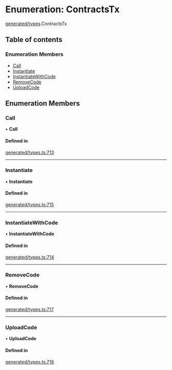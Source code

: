 # Enumeration: ContractsTx

[generated/types](../wiki/generated.types).ContractsTx

## Table of contents

### Enumeration Members

- [Call](../wiki/generated.types.ContractsTx#call)
- [Instantiate](../wiki/generated.types.ContractsTx#instantiate)
- [InstantiateWithCode](../wiki/generated.types.ContractsTx#instantiatewithcode)
- [RemoveCode](../wiki/generated.types.ContractsTx#removecode)
- [UploadCode](../wiki/generated.types.ContractsTx#uploadcode)

## Enumeration Members

### Call

• **Call**

#### Defined in

[generated/types.ts:713](https://github.com/PolymathNetwork/polymesh-sdk/blob/299ce247/src/generated/types.ts#L713)

___

### Instantiate

• **Instantiate**

#### Defined in

[generated/types.ts:715](https://github.com/PolymathNetwork/polymesh-sdk/blob/299ce247/src/generated/types.ts#L715)

___

### InstantiateWithCode

• **InstantiateWithCode**

#### Defined in

[generated/types.ts:714](https://github.com/PolymathNetwork/polymesh-sdk/blob/299ce247/src/generated/types.ts#L714)

___

### RemoveCode

• **RemoveCode**

#### Defined in

[generated/types.ts:717](https://github.com/PolymathNetwork/polymesh-sdk/blob/299ce247/src/generated/types.ts#L717)

___

### UploadCode

• **UploadCode**

#### Defined in

[generated/types.ts:716](https://github.com/PolymathNetwork/polymesh-sdk/blob/299ce247/src/generated/types.ts#L716)
